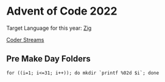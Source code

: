 # Advent of Code 2022

Target Language for this year: [Zig](https://ziglang.org/learn/getting-started/)

[Coder Streams](https://www.competitivecoders.com/ProgrammingCompetitions/advent-of-code/advent-of-code/2022)

## Pre Make Day Folders

```shell
for ((i=1; i<=31; i++)); do mkdir `printf %02d $i`; done
```
